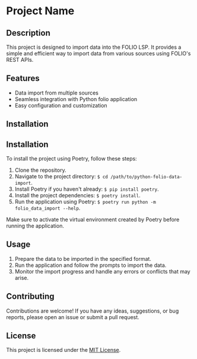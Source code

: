 # Project Name

## Description

This project is designed to import data into the FOLIO LSP. It provides a simple and efficient way to import data from various sources using FOLIO's REST APIs.

## Features

- Data import from multiple sources
- Seamless integration with Python folio application
- Easy configuration and customization

## Installation

## Installation

To install the project using Poetry, follow these steps:

1. Clone the repository.
2. Navigate to the project directory: `$ cd /path/to/python-folio-data-import`.
3. Install Poetry if you haven't already: `$ pip install poetry`.
4. Install the project dependencies: `$ poetry install`.
6. Run the application using Poetry: `$ poetry run python -m folio_data_import --help`.

Make sure to activate the virtual environment created by Poetry before running the application.

## Usage

1. Prepare the data to be imported in the specified format.
2. Run the application and follow the prompts to import the data.
3. Monitor the import progress and handle any errors or conflicts that may arise.

## Contributing

Contributions are welcome! If you have any ideas, suggestions, or bug reports, please open an issue or submit a pull request.

## License

This project is licensed under the [MIT License](LICENSE).
